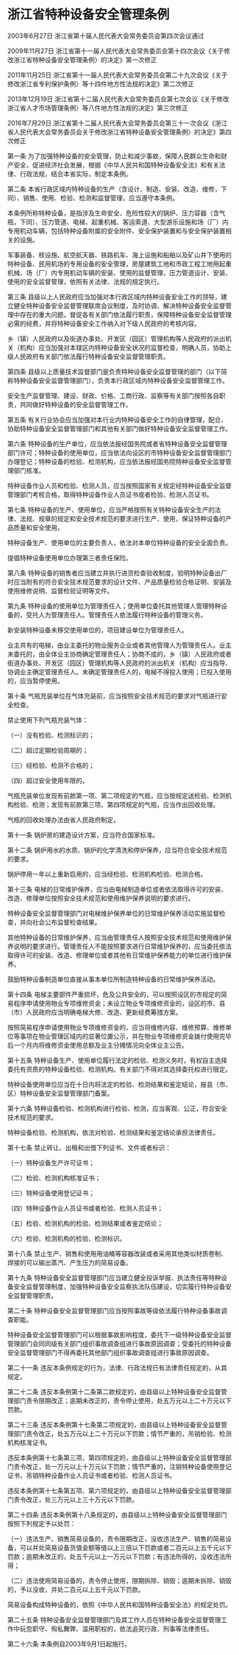 # 浙江省特种设备安全管理条例

2003年6月27日 浙江省第十届人民代表大会常务委员会第四次会议通过

2009年11月27日 浙江省第十一届人民代表大会常务委员会第十四次会议《关于修改浙江省特种设备安全管理条例〉的决定》第一次修正

2011年11月25日 浙江省第十一届人民代表大会常务委员会第二十九次会议《关于修改浙江省专利保护条例〉等十四件地方性法规的决定》第二次修正

2013年12月19日 浙江省第十二届人民代表大会常务委员会第七次会议《关于修改浙江省人才市场管理条例〉等八件地方性法规的决定》第三次修正

2016年7月29日 浙江省第十二届人民代表大会常务委员会第三十一次会议《浙江省人民代表大会常务委员会关于修改浙江省特种设备安全管理条例〉的决定》第四次修正



第一条 为了加强特种设备的安全管理，防止和减少事故，保障人民群众生命和财产安全，促进经济社会发展，根据《中华人民共和国特种设备安全法》和有关法律、行政法规，结合本省实际，制定本条例。

第二条 本省行政区域内特种设备的生产（含设计、制造、安装、改造、维修，下同）、销售、使用、检验、检测和监督管理，应当遵守本条例。

本条例所称特种设备，是指涉及生命安全、危险性较大的锅炉、压力容器（含气瓶，下同）、压力管道、电梯、起重机械、客运索道、大型游乐设施和场（厂）内专用机动车辆，包括特种设备附属的安全附件、安全保护装置和与安全保护装置相关的设施。

军事装备、核设施、航空航天器、铁路机车、海上设施和船舶以及矿山井下使用的特种设备、民用机场的专用设备的安全管理，房屋建筑工地和市政工程工地用起重机械、场（厂）内专用机动车辆的安装、使用的监督管理，压力管道设计、安装、使用的安全监督管理，依照有关法律、法规的规定执行。

第三条 县级以上人民政府应当加强对本行政区域内特种设备安全工作的领导，建立健全特种设备安全监督管理联席会议制度，及时协调、解决特种设备安全监督管理中存在的重大问题，督促各有关部门依法履行职责，保障特种设备安全监督管理必需的经费，并将特种设备安全工作纳入对下级人民政府的考核内容。

乡（镇）人民政府以及街道办事处、开发区（园区）管理机构等人民政府的派出机关（机构）应当加强对本辖区内特种设备安全状况的监督检查，明确人员，协助上级人民政府有关部门依法履行特种设备安全监督管理职责。

第四条 县级以上质量技术监督部门是负责特种设备安全监督管理的部门（以下简称特种设备安全监督管理部门），负责本行政区域内特种设备安全监督管理工作。

安全生产监督管理、建设、财政、价格、工商行政、监察等有关部门按照各自职责，共同做好特种设备的安全监督管理工作。

第五条 有关行业协会应当加强对本行业内特种设备安全工作的自律管理，配合、协助特种设备安全监督管理部门和其他有关部门做好特种设备安全监督管理工作。

第六条 特种设备的生产单位，应当依法报经国务院或者省特种设备安全监督管理部门许可；特种设备的使用单位，应当依法向设区的市特种设备安全监督管理部门办理登记；特种设备的检验、检测机构，应当依法报经国务院特种设备安全监督管理部门核准。

特种设备作业人员和检验、检测人员，应当按照国家有关规定经特种设备安全监督管理部门考核合格，取得特种设备作业人员证书或者检验、检测人员证书。

第七条 特种设备的生产、使用单位，应当严格按照有关特种设备安全生产的法律、法规、规章的规定和安全技术规范的要求进行生产、使用，保证特种设备的产品质量和安全使用。

特种设备生产、使用单位的主要负责人，依法对本单位特种设备的安全全面负责。

提倡特种设备使用单位办理第三者责任保险。

第八条 特种设备的销售者应当建立并执行进货检查验收制度，验明特种设备出厂时应当附有的符合安全技术规范要求的设计文件、产品质量检验合格证明、安装及使用维修说明、监督检验证明等文件。

第九条 特种设备的使用单位为管理责任人；使用单位委托其他管理人管理特种设备的，受托人为管理责任人。管理责任人依法履行特种设备的管理义务。

新安装特种设备未移交使用单位的，项目建设单位为管理责任人。

业主共有的电梯，由业主委托的物业服务企业或者其他管理人为管理责任人。业主未委托的，由全体业主协商确定管理责任人；协商不成的，乡（镇）人民政府或者街道办事处、开发区（园区）管理机构等人民政府的派出机关（机构）应当指导、协调业主确定管理责任人。未确定管理责任人的，电梯不得投入使用；已投入使用的，应当暂停使用。

第十条 气瓶充装单位在气体充装前，应当按照安全技术规范的要求对气瓶进行安全检查。

禁止使用下列气瓶充装气体：

（一）没有检验、检测标识的；

（二）超过定期检验周期的；

（三）经检验、检测不合格的；

（四）超过安全使用年限的。

气瓶充装单位发现有前款第一项、第二项规定的气瓶，应当按规定送检验、检测机构检验、检测；发现有前款第三项、第四项规定的气瓶，应当作出回收处理。

气瓶的回收处理办法由省人民政府制定。

第十一条 锅炉房的建造设计方案，应当符合国家标准。

第十二条 锅炉用水的水质、锅炉的化学清洗和停炉保养，应当符合安全技术规范的要求。

锅炉停用一年以上重新启用的，应当经检验、检测机构检验、检测合格。

第十三条 电梯的日常维护保养，应当由电梯制造单位或者依法取得许可的安装、改造、修理单位按照安全技术规范和使用维护保养说明的要求进行。

特种设备安全监督管理部门对电梯维护保养单位的日常维护保养活动实施监督检查，并向社会公布监督检查结果。

其他特种设备的日常维护保养，应当由管理责任人按照安全技术规范和使用维护保养说明的要求进行。管理责任人不能按照要求进行日常维护保养的，应当委托依法取得许可的安装、改造、修理单位或者其他有日常维护保养能力的单位进行维护保养。

鼓励特种设备制造单位直接从事本单位所制造特种设备的日常维护保养活动。

第十四条 电梯主要部件严重损坏，危及公共安全的，可以按照设区的市规定的简易程序申请使用物业专项维修资金；未设立物业专项维修资金的，设区的市、县（市）人民政府应当明确电梯大修、改造、更新经费筹措方案。

按照简易程序申请使用物业专项维修资金的，应当将维修内容、维修预算、维修单位等事项在物业管理区域内的显著位置公示，并在物业专项维修资金拨付使用完毕后一个月内将维修资金使用总额及业主分摊情况向全体业主公告。

第十五条 特种设备生产、使用单位履行法定的检验、检测义务时，有权自主选择委托有资质的特种设备检验、检测机构。有关部门不得对其选择委托权进行限定。

特种设备使用单位应当在十日内将法定的检验、检测结果和鉴定结论，报县（市、区）特种设备安全监督管理部门备案。

第十六条 特种设备检验、检测机构进行检验、检测，应当客观、公正，符合安全技术规范的要求。

特种设备检验、检测机构，依法对检验、检测结果和鉴定结论承担法律责任。

第十七条 禁止转让、出租和出借下列证书、文件或者标识：

（一）特种设备生产许可证书；

（二）检验、检测机构核准证书；

（三）特种设备使用登记证书；

（四）特种设备作业人员证书或者检验、检测人员证书；

（五）检验、检测机构的检验、检测结果或者鉴定结论；

（六）检验、检测机构的检验、检测标识。

第十八条 禁止生产、销售和使用用油桶等容器改装或者采用其他类似材质卷制、焊接的可以输出蒸汽、产生压力的简易设备。

第十九条 特种设备安全监督管理部门应当建立健全投诉举报、执法责任等特种设备安全监督管理制度，加强特种设备安全监察执法队伍建设，切实履行特种设备安全监督管理职责。

第二十条 特种设备安全监督管理部门应当按照事故等级依法履行特种设备事故调查职能。

特种设备安全监督管理部门可以根据事故影响程度，委托下一级特种设备安全监督管理部门会同同级有关部门组织事故调查组进行事故原因调查；受委托的特种设备安全监督管理部门不得再委托其他部门组织事故调查组进行事故原因调查。

第二十一条 违反本条例规定的行为，法律、行政法规已有法律责任规定的，从其规定。

第二十二条 违反本条例第十二条第二款规定的，由县级以上特种设备安全监督管理部门责令限期改正；逾期未改正的，责令停止使用，处五万元以上二十万元以下罚款。

第二十三条 违反本条例第十七条第二项规定的，由县级以上特种设备安全监督管理部门责令改正，处五万元以上二十万元以下罚款；情节严重的，吊销检验、检测机构核准证书。

违反本条例第十七条第三项、第四项规定的，由县级以上特种设备安全监督管理部门责令改正，处一万元以上十万元以下罚款；情节严重的，注销特种设备使用登记证书，吊销特种设备作业人员证书或者检验、检测人员证书。

违反本条例第十七条第五项、第六项规定的，由县级以上特种设备安全监督管理部门责令改正，处三万元以上三十万元以下罚款。

第二十四条 违反本条例第十八条规定的，由县级以上特种设备安全监督管理部门按照下列规定予以处罚：

（一）违法生产、销售简易设备的，责令限期改正，没收违法生产、销售的简易设备，可以并处简易设备货值金额等值以上三倍以下罚款或者二百元以上五千元以下罚款；逾期未改正的，处五千元以上一万元以下罚款；有违法所得的，没收违法所得；

（二）违法使用简易设备的，责令停止使用，限期拆除、销毁；逾期未拆除、销毁的，予以没收，并处二百元以上五千元以下罚款。

简易设备构成特种设备的，依照《中华人民共和国特种设备安全法》的规定处罚。

第二十五条 特种设备安全监督管理部门及其工作人员在特种设备安全监督管理工作中玩忽职守、徇私舞弊、滥用职权的，依法追究行政、刑事等法律责任。

第二十六条 本条例自2003年9月1日起施行。